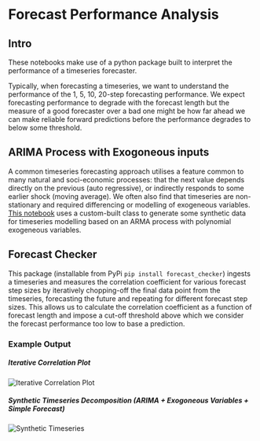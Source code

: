 # Forecast Performance Analysis

## Intro
These notebooks make use of a python package built to 
interpret the performance of a timeseries forecaster. 

Typically, when forecasting a timeseries, we want to understand the performance of 
the 1, 5, 10, 20-step forecasting performance. We expect forecasting performance 
to degrade with the forecast length but the measure of a good forecaster over a bad one 
might be how far ahead we can make reliable forward predictions before
the performance degrades to below some threshold.

## ARIMA Process with Exogoneous inputs

A common timeseries forecasting approach utilises a feature common to many natural and soci-economic processes:
that the next value depends directly on the previous (auto regressive), or indirectly responds to some earlier shock (moving average). 
We often also find that timeseries are non-stationary and required differencing or modelling of exogeneous variables.
[This notebook](https://github.com/dstarkey23/Forecast_Checker/blob/master/notebooks/Forecast_Checker.ipynb) uses a custom-built class to generate some synthetic data for timeseries modelling based on an ARMA process
with polynomial exogeneous variables.


## Forecast Checker

This package (installable from PyPi `pip install forecast_checker`) ingests a timeseries and measures the correlation coefficient
for various forecast step sizes by iteratively chopping-off the final data point from the timeseries, forecasting the future and repeating
for different forecast step sizes. This allows us to calculate the correlation coefficient as a function of forecast length
and impose a cut-off threshold above which we consider the forecast performance too low to base a prediction.


### Example Output

##### Iterative Correlation Plot
![Iterative Correlation Plot](https://github.com/dstarkey23/Forecast_Checker/blob/master/images/test_eval_plot.png)


##### Synthetic Timeseries Decomposition (ARIMA + Exogoneous Variables + Simple Forecast)
![Synthetic Timeseries](https://github.com/dstarkey23/Forecast_Checker/blob/master/images/arima_test.png)
